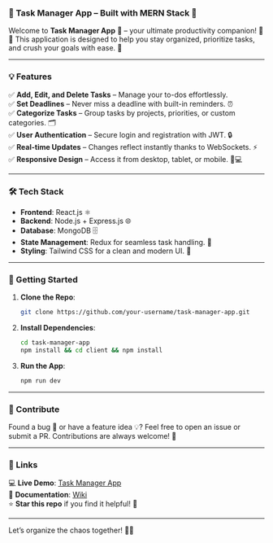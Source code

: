 ### 📝 Task Manager App – Built with MERN Stack 🌟  

Welcome to **Task Manager App** 🚀 – your ultimate productivity companion! 💼✨ This application is designed to help you stay organized, prioritize tasks, and crush your goals with ease. 💪  

---

### 💡 Features  
✅ **Add, Edit, and Delete Tasks** – Manage your to-dos effortlessly.  
✅ **Set Deadlines** – Never miss a deadline with built-in reminders. ⏰  
✅ **Categorize Tasks** – Group tasks by projects, priorities, or custom categories. 🗂️  
✅ **User Authentication** – Secure login and registration with JWT. 🔒  
✅ **Real-time Updates** – Changes reflect instantly thanks to WebSockets. ⚡  
✅ **Responsive Design** – Access it from desktop, tablet, or mobile. 📱💻  

---

### 🛠️ Tech Stack  
- **Frontend**: React.js ⚛️  
- **Backend**: Node.js + Express.js 🌐  
- **Database**: MongoDB 🗄️  
- **State Management**: Redux for seamless task handling. 🔄  
- **Styling**: Tailwind CSS for a clean and modern UI. 🎨  

---

### 🚀 Getting Started  
1. **Clone the Repo**:  
   ```bash  
   git clone https://github.com/your-username/task-manager-app.git  
   ```  
2. **Install Dependencies**:  
   ```bash  
   cd task-manager-app  
   npm install && cd client && npm install  
   ```  
3. **Run the App**:  
   ```bash  
   npm run dev  
   ```  

---

### 🌟 Contribute  
Found a bug 🐛 or have a feature idea 💡? Feel free to open an issue or submit a PR. Contributions are always welcome! 🙌  

---

### 🔗 Links  
💻 **Live Demo**: [Task Manager App](https://your-app-link.com)  
📖 **Documentation**: [Wiki](https://github.com/your-username/task-manager-app/wiki)  
⭐ **Star this repo** if you find it helpful! 🌟  

---

Let’s organize the chaos together! 💼✨
